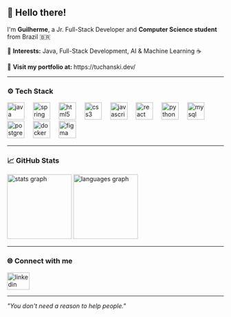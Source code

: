 <h2 align="left">👋 Hello there!</h2>

<p align="left">
I'm <b>Guilherme</b>, a Jr. Full-Stack Developer and <b>Computer Science student</b> from Brazil 🇧🇷  
</p>

<p>📌 <b>Interests:</b> Java, Full-Stack Development, AI & Machine Learning ☕</p>
<p>🚀 <b>Visit my portfolio at: </b> https://tuchanski.dev/</p>

---

<h3 align="left">⚙️ Tech Stack</h3>

<div align="left">
  <img src="https://cdn.jsdelivr.net/gh/devicons/devicon/icons/java/java-original.svg" height="40" alt="java logo"/>
  <img width="12" />
  <img src="https://cdn.jsdelivr.net/gh/devicons/devicon/icons/spring/spring-original.svg" height="40" alt="spring logo"/>
  <img width="12" />
  <img src="https://cdn.jsdelivr.net/gh/devicons/devicon/icons/html5/html5-original.svg" height="40" alt="html5 logo"/>
  <img width="12" />
  <img src="https://cdn.jsdelivr.net/gh/devicons/devicon/icons/css3/css3-original.svg" height="40" alt="css3 logo"/>
  <img width="12" />
  <img src="https://cdn.jsdelivr.net/gh/devicons/devicon/icons/javascript/javascript-original.svg" height="40" alt="javascript logo"/>
  <img width="12" />
  <img src="https://cdn.jsdelivr.net/gh/devicons/devicon/icons/react/react-original.svg" height="40" alt="react logo"/>
  <img width="12" />
  <img src="https://cdn.jsdelivr.net/gh/devicons/devicon/icons/python/python-original.svg" height="40" alt="python logo"/>
  <img width="12" />
  <img src="https://cdn.jsdelivr.net/gh/devicons/devicon/icons/mysql/mysql-original.svg" height="40" alt="mysql logo"/>
  <img width="12" />
  <img src="https://cdn.jsdelivr.net/gh/devicons/devicon/icons/postgresql/postgresql-original.svg" height="40" alt="postgresql logo"/>
  <img width="12" />
  <img src="https://cdn.jsdelivr.net/gh/devicons/devicon/icons/docker/docker-original.svg" height="40" alt="docker logo"/>
  <img width="12" />
  <img src="https://cdn.jsdelivr.net/gh/devicons/devicon/icons/figma/figma-original.svg" height="40" alt="figma logo"/>
</div>

---

<h3 align="left">📈 GitHub Stats</h3>

<div align="left">
  <img src="https://github-readme-stats.vercel.app/api?username=tuchanski&show_icons=true&theme=dracula&count_private=true&include_all_commits=true" height="150" alt="stats graph"/>
  <img src="https://github-readme-stats.vercel.app/api/top-langs?username=tuchanski&layout=compact&theme=dracula&langs_count=6" height="150" alt="languages graph"/>
</div>

---

<h3 align="left">🌐 Connect with me</h3>

<div align="left">
  <a href="https://www.linkedin.com/in/tuchanski/" target="_blank">
    <img src="https://raw.githubusercontent.com/maurodesouza/profile-readme-generator/master/src/assets/icons/social/linkedin/default.svg" width="52" height="40" alt="linkedin logo"/>
  </a>
</div>

---

<p align="left"><i>"You don't need a reason to help people."</i></p>
